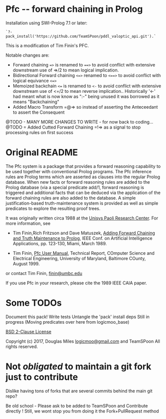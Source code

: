 # Pfc -- forward chaining in Prolog

Installation using SWI-Prolog 7.1 or later:

    `?- pack_install('https://github.com/TeamSPoon/pddl_valoptic_api.git').`



This is a modification of Tim Finin's PFC.

Notable changes are:

 * Forward chaining `=>` is renamed to `==>` to avoid conflict with extensive downstream use of =>/2 to mean logical implication.
 * Bidirectional Forward chaining `<=>` renamed to `<==>` to avoid conflict with logical equivance `<=>`
 * Memoized backchain `<=` is renamed to `<-` to avoid conflict with extensive downstream use of <=/2 to mean reverse implication..  Historically '<-' had meant what is now know as ":-" being unused it was borrowed as it means "Backchaining"
 * Added Macro Transform =@=> so instead of asserting the Anteceedant to assert the Consequent

 @TODO - MANY MORE CHANGES TO WRITE - for now back to coding...
 @TODO = Added Cutted Forward Chaining =!=> as a signal to stop processing rules on first success

    
# Original README

The Pfc system is a package that provides a forward reasoning capability to be used together with conventional Prolog programs.  The Pfc inference rules are Prolog terms which are asserted as clauses into the regular Prolog database.  When new facts or forward reasoning rules are added to the Prolog database (via a special predicate add/1, forward reasoning is triggered and additional facts that can be deduced via the application of the forward chaining rules are also added to the database.  A simple justification-based truth-maintenance system is provided as well as simple predicates to explore the resulting proof trees.

It was originally written circa 1988 at the [Unisys Paoli Research Center](https://en.wikipedia.org/wiki/Paoli_Research_Center).  For more information, see

* Tim Finin,Rich Fritzson and Dave Matuszek, [Adding Forward Chaining and Truth Maintenance to Prolog](http://ebiq.org/p/682), IEEE Conf. on Artificial Intelligence Applications, pp. 123-130, Miami, March 1989.

* Tim Finin, [Pfc User Manual](https://github.com/finin/pddl_valoptic_api/blob/master/man/pddl_valoptic_api.pdf), Technical Report, COmputer Science and Electrical Engineering, University of Maryland, Baltimore COunty, August 1999.

or contact Tim Finin, finin@umbc.edu

If you use Pfc in your research, please cite the 1989 IEEE CAIA paper.



# Some TODOs

Document this pack!
Write tests
Untangle the 'pack' install deps
Still in progress (Moving predicates over here from logicmoo_base)


[BSD 2-Clause License](LICENSE.md)

Copyright (c) 2017, 
Douglas Miles <logicmoo@gmail.com> and TeamSPoon
All rights reserved.

# Not _obligated_ to maintain a git fork just to contribute

Dislike having tons of forks that are several commits behind the main git repo?

Be old school - Please ask to be added to TeamSPoon and Contribute directly !
Still, we wont stop you from doing it the Fork+PullRequest method





